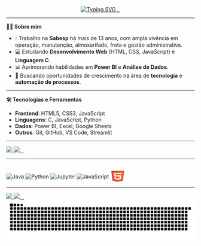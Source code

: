 <div align="center">
  <a href="https://git.io/typing-svg">
    <img src="https://readme-typing-svg.demolab.com?font=Fira+Code&weight=500&size=22&pause=1000&color=4169E1&center=true&vCenter=true&random=false&width=524&lines=Ol%C3%A1%2C+eu+sou+o+Bruno+Ramos!" alt="Typing SVG">
  </a>
</div>

---

**🧑‍💼 Sobre mim**

- 💧 Trabalho na **Sabesp** há mais de 13 anos, com ampla vivência em operação, manutenção, almoxarifado, frota e gestão administrativa.
- 💻 Estudando **Desenvolvimento Web** (HTML, CSS, JavaScript) e **Linguagem C**.
- 📊 Aprimorando habilidades em **Power BI** e **Análise de Dados**.
- 🚀 Buscando oportunidades de crescimento na área de **tecnologia** e **automação de processos**.

---

 **🛠️ Tecnologias e Ferramentas**

- **Frontend**: HTML5, CSS3, JavaScript
- **Linguagens**: C, JavaScript, Python
- **Dados**: Power BI, Excel, Google Sheets
- **Outros**: Git, GitHub, VS Code, Streamlit

---

<div>
  <a href="https://github.com/babramos">
    <img height="150em" src="https://github-readme-stats.vercel.app/api?username=babramos&show_icons=true&theme=highcontrast&include_all_commits=true&count_private=true"/>
    <img height="150em" src="https://github-readme-stats.vercel.app/api/top-langs/?username=babramos&layout=compact&langs_count=7&theme=highcontrast"/>
  </a>
</div>

---

<div style="display: inline_block"><br>
  <img align="center" alt="Java" height="30" width="40" src="https://cdn.jsdelivr.net/gh/devicons/devicon/icons/java/java-original-wordmark.svg" />
  <img align="center" alt="Python" height="30" width="40" src="https://cdn.jsdelivr.net/gh/devicons/devicon/icons/python/python-original.svg" />
  <img align="center" alt="Jupyter" height="30" width="40" src="https://cdn.jsdelivr.net/gh/devicons/devicon/icons/jupyter/jupyter-original.svg" />
  <img align="center" alt="JavaScript" height="30" width="40" src="https://cdn.jsdelivr.net/gh/devicons/devicon/icons/javascript/javascript-original.svg" />
  <img align="center" alt="Rafa-HTML" height="30" width="40" src="https://raw.githubusercontent.com/devicons/devicon/master/icons/html5/html5-original.svg">
</div>

---

<div> 
  <a href="mailto:babramos21@gmail.com">
    <img src="https://img.shields.io/badge/-Gmail-%23333?style=for-the-badge&logo=gmail&logoColor=white" target="_blank">
  </a>
  <a href="https://www.linkedin.com/in/babramos/" target="_blank">
    <img src="https://img.shields.io/badge/-LinkedIn-%230077B5?style=for-the-badge&logo=linkedin&logoColor=white" target="_blank">
  </a> 
</div>

<picture align="center">
  <source media="(prefers-color-scheme: dark)" srcset="https://raw.githubusercontent.com/babramos/babramos/output/github-contribution-grid-snake-dark.svg">
  <source media="(prefers-color-scheme: light)" srcset="https://raw.githubusercontent.com/babramos/babramos/output/github-contribution-grid-snake-dark.svg">
  <img align="center" alt="github contribution grid snake animation" src="https://raw.githubusercontent.com/babramos/babramos/output/github-contribution-grid-snake.svg">
</picture>
